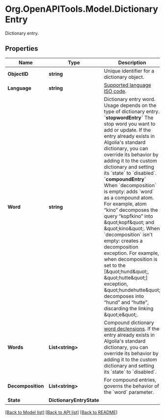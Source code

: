 # Org.OpenAPITools.Model.DictionaryEntry
Dictionary entry.

## Properties

Name | Type | Description | Notes
------------ | ------------- | ------------- | -------------
**ObjectID** | **string** | Unique identifier for a dictionary object. | 
**Language** | **string** | [Supported language ISO code](https://www.algolia.com/doc/guides/managing-results/optimize-search-results/handling-natural-languages-nlp/in-depth/supported-languages/).  | 
**Word** | **string** | Dictionary entry word. Usage depends on the type of dictionary entry. **&#x60;stopwordEntry&#x60;** The stop word you want to add or update. If the entry already exists in Algolia&#39;s standard dictionary, you can override its behavior by adding it to the custom dictionary and setting its &#x60;state&#x60; to &#x60;disabled&#x60;. **&#x60;compoundEntry&#x60;** When &#x60;decomposition&#x60; is empty: adds &#x60;word&#x60; as a compound atom. For example, atom “kino” decomposes the query “kopfkino” into \&quot;kopf\&quot; and \&quot;kino\&quot;. When &#x60;decomposition&#x60; isn&#39;t empty: creates a decomposition exception. For example, when decomposition is set to the [\&quot;hund\&quot;, \&quot;hutte\&quot;] exception, \&quot;hundehutte\&quot; decomposes into “hund” and “hutte”, discarding the linking \&quot;e\&quot;.  | [optional] 
**Words** | **List&lt;string&gt;** | Compound dictionary [word declensions](https://www.algolia.com/doc/guides/managing-results/optimize-search-results/handling-natural-languages-nlp/how-to/customize-plurals-and-other-declensions/). If the entry already exists in Algolia&#39;s standard dictionary, you can override its behavior by adding it to the custom dictionary and setting its &#x60;state&#x60; to &#x60;disabled&#x60;.  | [optional] 
**Decomposition** | **List&lt;string&gt;** | For compound entries, governs the behavior of the &#x60;word&#x60; parameter. | [optional] 
**State** | **DictionaryEntryState** |  | [optional] 

[[Back to Model list]](../README.md#documentation-for-models) [[Back to API list]](../README.md#documentation-for-api-endpoints) [[Back to README]](../README.md)


